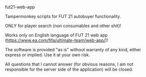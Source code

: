 fut21-web-app

Tampermonkey scripts for FUT 21 autobuyer functionality.

ONLY for player search (non consumables and other shit)!

Works only on English language of FUT 21 web app (https://www.ea.com/fifa/ultimate-team/web-app/)!

The software is provided "as is" without warranty of any kind, either express or implied. Use it at your own risk.

All questions that I cannot answer (for obvious reasons, I am not responsible for the server side of the application) will be closed.

